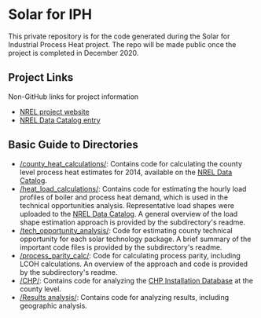 # Solar for IPH
This private repository is for the code generated during the Solar for Industrial Process Heat project. The repo will be made public once the project is completed in December 2020.

## Project Links
Non-GitHub links for project information
* [NREL project website](https://www.nrel.gov/analysis/solar-industrial-process-heat.html)
* [NREL Data Catalog entry](https://dx.doi.org/10.7799/1570008)

## Basic Guide to Directories
* [/county_heat_calculations/](https://github.com/NREL/Solar-for-Industry-Process-Heat/tree/master/county_heat_calculations): Contains code for calculating the county level process heat estimates for 2014, available on the [NREL Data Catalog](https://dx.doi.org/10.7799/1570008). 
* [/heat_load_calculations/](https://github.com/NREL/Solar-for-Industry-Process-Heat/tree/master/heat_load_calculations): Contains code for estimating the hourly load profiles of boiler and process heat demand, which is used in the technical opportunities analysis. Representative load shapes were uploaded to the [NREL Data Catalog](https://dx.doi.org/10.7799/1570008). A general overview of the load shape estimation approach is provided by the subdirectory's readme. 
* [/tech_opportunity_analysis/](https://github.com/NREL/Solar-for-Industry-Process-Heat/tree/master/tech_opportunity_analysis): Code for estimating county technical opportunity for each solar technology package. A brief summary of the important code files is provided by the subdirectory's readme.
* [/process_parity_calc/](https://github.com/NREL/Solar-for-Industry-Process-Heat/tree/master/process_parity_calc): Code for calculating process parity, including LCOH calculations. An overview of the approach and code is provided by the subdirectory's readme.
* [/CHP/](https://github.com/NREL/Solar-for-Industry-Process-Heat/tree/master/CHP): Contains code for analyzing the [CHP Installation Database](https://doe.icfwebservices.com/chpdb/) at the county level.
* [/Results analysis/](https://github.com/NREL/Solar-for-Industry-Process-Heat/tree/master/Results%20analysis/mapping): Contains code for analyzing results, including geographic analysis.
